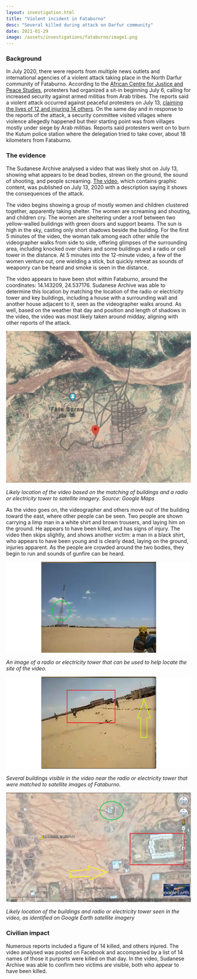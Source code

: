 ```yaml
---
layout: investigation.html
title: "Violent incident in Fataburno"
desc: "Several killed during attack on Darfur community"
date: 2021-01-29
image: /assets/investigations/fataburno/image1.png
---
```


### Background

In July 2020, there were reports from multiple news outlets and international agencies of a violent attack taking place in the North Darfur community of Fataburno. According to the [African Centre for Justice and Peace Studies](http://www.acjps.org/north-darfur-urgent-call-to-the-transitional-government-investigate-the-killing-of-12-peaceful-protesters-and-injury-of-14-others-in-kotoum-city/), protesters had organized a sit-in beginning July 6, calling for increased security against armed militias from Arab tribes. The reports said a violent attack occurred against peaceful protesters on July 13, [claiming the lives of 12 and injuring 14 others](http://www.acjps.org/north-darfur-urgent-call-to-the-transitional-government-investigate-the-killing-of-12-peaceful-protesters-and-injury-of-14-others-in-kotoum-city/). On the same day and in response to the reports of the attack, a security committee visited villages where violence allegedly happened but their starting point was from villages mostly under siege by Arab militias. Reports said protesters went on to burn the Kutum police station where the delegation tried to take cover, about 18 kilometers from Fataburno.

### The evidence

The Sudanese Archive analysed a video that was likely shot on July 13, showing what appears to be dead bodies, strewn on the ground, the sound of shooting, and people screaming. [The video](https://www.facebook.com/shahinaz.jamal/videos/3123265044417588/?_rdc=1&_rdr), which contains graphic content, was published on July 13, 2020 with a description saying it shows the consequences of the attack.

The video begins showing a group of mostly women and children clustered together, apparently taking shelter. The women are screaming and shouting, and children cry. The women are sheltering under a roof between two yellow-walled buildings with green doors and support beams. The sun is high in the sky, casting only short shadows beside the building. For the first 5 minutes of the video, the woman talk among each other while the videographer walks from side to side, offering glimpses of the surrounding area, including knocked over chairs and some buildings and a radio or cell tower in the distance. At 5 minutes into the 12-minute video, a few of the women venture out, one wielding a stick, but quickly retreat as sounds of weaponry can be heard and smoke is seen in the distance.

The video appears to have been shot within Fataburno, around the coordinates: 14.143209, 24.537176. Sudanese Archive was able to determine this location by matching the location of the radio or electricity tower and key buildings, including a house with a surrounding wall and another house adjacent to it, seen as the videographer walks around. As well, based on the weather that day and position and length of shadows in the video, the video was most likely taken around midday, aligning with other reports of the attack.

![](/assets/investigations/fataburno/image1.png)

*Likely location of the video based on the matching of buildings and a radio or electricity tower to satellite imagery. Source: Google Maps*

As the video goes on, the videographer and others move out of the building toward the east, where other people can be seen. Two people are shown carrying a limp man in a white shirt and brown trousers, and laying him on the ground. He appears to have been killed, and has signs of injury. The video then skips slightly, and shows another victim: a man in a black shirt, who appears to have been young and is clearly dead, laying on the ground, injuries apparent. As the people are crowded around the two bodies, they begin to run and sounds of gunfire can be heard.

![](/assets/investigations/fataburno/image3.png)

*An image of a radio or electricity tower that can be used to help locate the site of the video.*

![](/assets/investigations/fataburno/image2.png)

*Several buildings visible in the video near the radio or electricity tower that were matched to satellite images of Fataburno.*

![](/assets/investigations/fataburno/image4.png)

*Likely location of the buildings and radio or electricity tower seen in the video, as identified on Google Earth satellite imagery*

### Civilian impact

Numerous reports included a figure of 14 killed, and others injured. The video analysed was posted on Facebook and accompanied by a list of 14 names of those it purports were killed on that day. In the video, Sudanese Archive was able to confirm two victims are visible, both who appear to have been killed.
